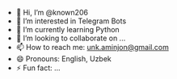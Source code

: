 - 👋 Hi, I’m @known206
- 👀 I’m interested in Telegram Bots
- 🌱 I’m currently learning Python
- 💞️ I’m looking to collaborate on ...
- 📫 How to reach me: unk.aminjon@gmail.com
- 😄 Pronouns: English, Uzbek
- ⚡ Fun fact: ...

<!---
known206/known206 is a ✨ special ✨ repository because its `README.md` (this file) appears on your GitHub profile.
You can click the Preview link to take a look at your changes.
--->
